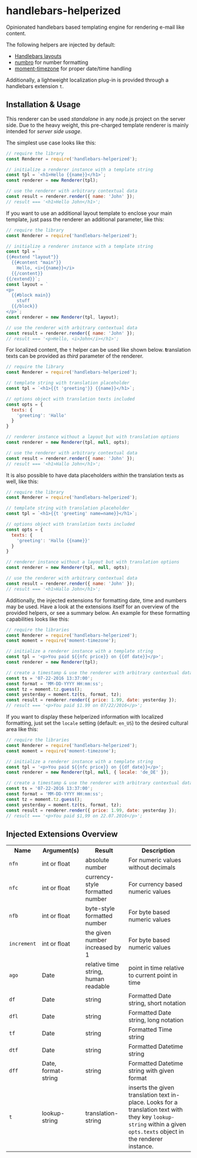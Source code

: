 #  handlebars-helperized

Opinionated handlebars based templating engine for rendering e-mail like content.

The following helpers are injected by default:

- [Handlebars layouts](https://github.com/shannonmoeller/handlebars-layouts)
- [numbro](https://www.npmjs.com/package/numbro) for number formatting
- [moment-timezone](https://www.npmjs.com/package/moment-timezone) for proper date/time handling

Additionally, a lightweight localization plug-in is provided through a handlebars
extension `t`.

## Installation & Usage

This renderer can be used *standalone* in any node.js project on the server side.
Due to the heavy weight, this pre-charged template renderer is mainly intended
for *server side usage*.

The simplest use case looks like this:

```js
// require the library
const Renderer = require('handlebars-helperized');

// initialize a renderer instance with a template string
const tpl = `<h1>Hello {{name}}</h1>`;
const renderer = new Renderer(tpl);

// use the renderer with arbitrary contextual data
const result = renderer.render({ name: 'John' });
// result === '<h1>Hello John</h1>';
```

If you want to use an additional layout template to enclose your main template,
just pass the renderer an additional parameter, like this:

```js
// require the library
const Renderer = require('handlebars-helperized');

// initialize a renderer instance with a template string
const tpl = `
{{#extend "layout"}}
  {{#content "main"}}
    Hello, <i>{{name}}</i>
  {{/content}}
{{/extend}}`;
const layout = `
<p>
  {{#block main}}
    stuff
  {{/block}}
</p>`;
const renderer = new Renderer(tpl, layout);

// use the renderer with arbitrary contextual data
const result = renderer.render({ name: 'John' });
// result === '<p>Hello, <i>John</i></h1>';
```

For localized content, the `t` helper can be used like shown below.
**t**ranslation texts can be provided as *third* parameter of the renderer.

```js
// require the library
const Renderer = require('handlebars-helperized');

// template string with translation placeholder
const tpl = `<h1>{{t 'greeting'}} {{name}}</h1>`;

// options object with translation texts included
const opts = {
  texts: {
    'greeting': 'Hallo'
  }
}

// renderer instance without a layout but with translation options
const renderer = new Renderer(tpl, null, opts);

// use the renderer with arbitrary contextual data
const result = renderer.render({ name: 'John' });
// result === '<h1>Hallo John</h1>';
```

It is also possible to have data placeholders *within* the translation texts
as well, like this:

```js
// require the library
const Renderer = require('handlebars-helperized');

// template string with translation placeholder
const tpl = `<h1>{{t 'greeting' name=name}}</h1>`;

// options object with translation texts included
const opts = {
  texts: {
    'greeting': 'Hallo {{name}}'
  }
}

// renderer instance without a layout but with translation options
const renderer = new Renderer(tpl, null, opts);

// use the renderer with arbitrary contextual data
const result = renderer.render({ name: 'John' });
// result === '<h1>Hallo John</h1>';
```

Additionally, the injected extensions for formatting date, time and numbers
may be used. Have a look at the extensions itself for an overview of the
provided helpers, or see a summary below. An example for these formatting
capabilities looks like this:

```js
// require the libraries
const Renderer = require('handlebars-helperized');
const moment = require('moment-timezone');

// initialize a renderer instance with a template string
const tpl = '<p>You paid ${{nfc price}} on {{df date}}</p>';
const renderer = new Renderer(tpl);

// create a timestamp & use the renderer with arbitrary contextual data
const ts = '07-22-2016 13:37:00';
const format = 'MM-DD-YYYY HH:mm:ss';
const tz = moment.tz.guess();
const yesterday = moment.tz(ts, format, tz);
const result = renderer.render({ price: 1.99, date: yesterday });
// result === '<p>You paid $1.99 on 07/22/2016</p>';
```

If you want to display these helperized information with localized formatting,
just set the `locale` setting (default: `en_US`) to the desired cultural area
like this:

```js
// require the libraries
const Renderer = require('handlebars-helperized');
const moment = require('moment-timezone');

// initialize a renderer instance with a template string
const tpl = '<p>You paid ${{nfc price}} on {{df date}}</p>';
const renderer = new Renderer(tpl, null, { locale: 'de_DE' });

// create a timestamp & use the renderer with arbitrary contextual data
const ts = '07-22-2016 13:37:00';
const format = 'MM-DD-YYYY HH:mm:ss';
const tz = moment.tz.guess();
const yesterday = moment.tz(ts, format, tz);
const result = renderer.render({ price: 1.99, date: yesterday });
// result === '<p>You paid $1,99 on 22.07.2016</p>';
```

## Injected Extensions Overview

<table>
  <tr>
    <th>Name</th>
    <th>Argument(s)</th>
    <th>Result</th>
    <th>Description</th>
  </tr>
  <tr>
    <td><code>nfn</code></td>
    <td>int or float</td>
    <td>absolute number</td>
    <td>For numeric values without decimals</td>
  </tr>
  <tr>
    <td><code>nfc</code></td>
    <td>int or float</td>
    <td>currency-style formatted number</td>
    <td>For currency based numeric values</td>
  </tr>
  <tr>
    <td><code>nfb</code></td>
    <td>int or float</td>
    <td>byte-style formatted number</td>
    <td>For byte based numeric values</td>
  </tr>
  <tr>
    <td><code>increment</code></td>
    <td>int or float</td>
    <td>the given number increased by 1</td>
    <td>For byte based numeric values</td>
  </tr>
  <tr>
    <td><code>ago</code></td>
    <td>Date</td>
    <td>relative time string, human readable</td>
    <td>point in time relative to current point in time</td>
  </tr>
  <tr>
    <td><code>df</code></td>
    <td>Date</td>
    <td>string</td>
    <td>Formatted Date string, short notation</td>
  </tr>
  <tr>
    <td><code>dfl</code></td>
    <td>Date</td>
    <td>string</td>
    <td>Formatted Date string, long notation</td>
  </tr>
  <tr>
    <td><code>tf</code></td>
    <td>Date</td>
    <td>string</td>
    <td>Formatted Time string</td>
  </tr>
  <tr>
    <td><code>dtf</code></td>
    <td>Date</td>
    <td>string</td>
    <td>Formatted Datetime string</td>
  </tr>
  <tr>
    <td><code>dff</code></td>
    <td>Date, format-string</td>
    <td>string</td>
    <td>Formatted Datetime string with given format</td>
  </tr>
  <tr>
    <td><code>t</code></td>
    <td>lookup-string</td>
    <td>translation-string</td>
    <td>inserts the given translation text in-place. Looks for a translation text with they key <code>lookup-string</code> within a given <code>opts.texts</code> object in the renderer instance.</td>
  </tr>
</table>
